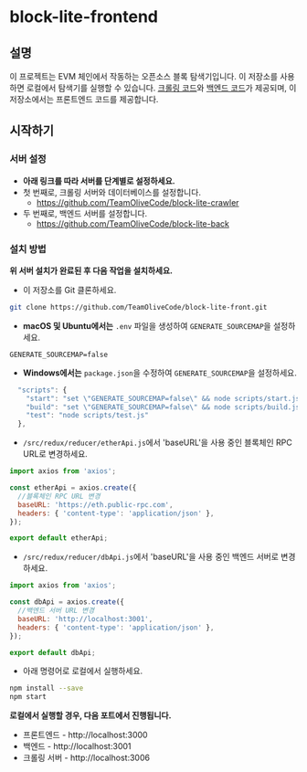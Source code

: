 # block-lite-frontend

## 설명

이 프로젝트는 EVM 체인에서 작동하는 오픈소스 블록 탐색기입니다. 이 저장소를 사용하면 로컬에서 탐색기를 실행할 수 있습니다. [크롤링 코드](https://github.com/TeamOliveCode/block-lite-crawler)와 [백엔드 코드](https://github.com/TeamOliveCode/block-lite-back)가 제공되며, 이 저장소에서는 프론트엔드 코드를 제공합니다.

## 시작하기

### 서버 설정

- **아래 링크를 따라 서버를 단계별로 설정하세요.**
- 첫 번째로, 크롤링 서버와 데이터베이스를 설정합니다.
  - <https://github.com/TeamOliveCode/block-lite-crawler>
- 두 번째로, 백엔드 서버를 설정합니다.
  - <https://github.com/TeamOliveCode/block-lite-back>

### 설치 방법

**위 서버 설치가 완료된 후 다음 작업을 설치하세요.**

- 이 저장소를 Git 클론하세요.

```bash
git clone https://github.com/TeamOliveCode/block-lite-front.git
```

- **macOS 및 Ubuntu에서는** `.env` 파일을 생성하여 `GENERATE_SOURCEMAP`을 설정하세요.

```env
GENERATE_SOURCEMAP=false
```

- **Windows에서는** `package.json`을 수정하여 `GENERATE_SOURCEMAP`을 설정하세요.

```javascript
  "scripts": {
    "start": "set \"GENERATE_SOURCEMAP=false\" && node scripts/start.js",
    "build": "set \"GENERATE_SOURCEMAP=false\" && node scripts/build.js",
    "test": "node scripts/test.js"
  },
```

- `/src/redux/reducer/etherApi.js`에서 'baseURL'을 사용 중인 블록체인 RPC URL로 변경하세요.

```javascript
import axios from 'axios';

const etherApi = axios.create({
  //블록체인 RPC URL 변경
  baseURL: 'https://eth.public-rpc.com',
  headers: { 'content-type': 'application/json' },
});

export default etherApi;
```

- `/src/redux/reducer/dbApi.js`에서 'baseURL'을 사용 중인 백엔드 서버로 변경하세요.

```javascript
import axios from 'axios';

const dbApi = axios.create({
  //백엔드 서버 URL 변경
  baseURL: 'http://localhost:3001',
  headers: { 'content-type': 'application/json' },
});

export default dbApi;
```

- 아래 명령어로 로컬에서 실행하세요.

```bash
npm install --save
npm start
```

**로컬에서 실행할 경우, 다음 포트에서 진행됩니다.**

- 프론트엔드 - http://localhost:3000
- 백엔드 - http://localhost:3001
- 크롤링 서버 - http://localhost:3006

